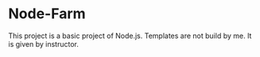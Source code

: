 # Node-Farm

This project is a basic project of Node.js.
Templates are not build by  me. It is given by instructor.
